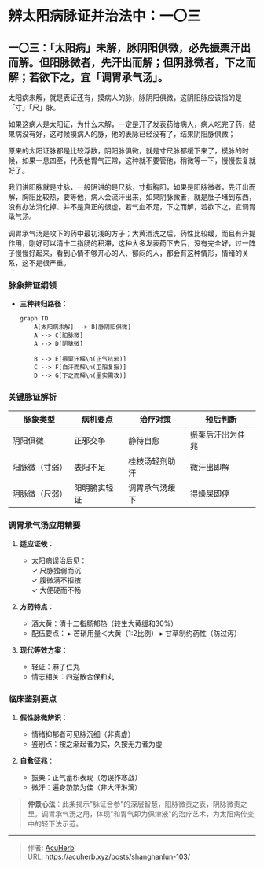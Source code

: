 # 辨太阳病脉证并治法中：一〇三


## 一〇三：「太阳病」未解，脉阴阳俱微，必先振栗汗出而解。但阳脉微者，先汗出而解；但阴脉微者，下之而解；若欲下之，宜「调胃承气汤」。

<!--more-->

太阳病未解，就是表证还有，摸病人的脉，脉阴阳俱微，这阴阳脉应该指的是「寸」「尺」脉。

如果这病人是太阳证，为什么未解，一定是开了发表药给病人，病人吃完了药，结果病没有好，这时候摸病人的脉，他的表脉已经没有了，结果阴阳脉俱微；

原来的太阳证脉都是比较浮数，阴阳脉俱微，就是寸尺脉都缓下来了，摸脉的时候，如果一息四至，代表他胃气正常，这种就不要管他，稍微等一下，慢慢恢复就好了。

我们讲阳脉就是寸脉，一般阴讲的是尺脉，寸指胸阳，如果是阳脉微者，先汗出而解，胸阳比较热，要等他，病人会流汗出来，如果阴脉微者，就是肚子堵到东西，没有办法消化掉、并不是真正的很虚，若气血不足，下之而解，若欲下之，宜调胃承气汤。

调胃承气汤是攻下的药中最初浅的方子；大黄酒洗之后，药性比较缓，而且有升提作用，刚好可以清十二指肠的积滞，这种大多发表药下去后，没有完全好，过一阵子慢慢好起来，看到心情不够开心的人、郁闷的人，都会有这种情形，情绪的关系，这不是很严重。

### 脉象辨证纲领
- **三种转归路径**：
  ```mermaid
  graph TD
      A[太阳病未解] --> B[脉阴阳俱微]
      A --> C[阳脉微]
      A --> D[阴脉微]

      B --> E[振栗汗解\n(正气抗邪)]
      C --> F[自汗而解\n(卫阳复振)]
      D --> G[下之而解\n(里实需攻)]
  ```

### 关键脉证解析
| 脉象类型       | 病机要点         | 治疗对策           | 预后判断           |
|----------------|------------------|--------------------|--------------------|
| 阴阳俱微       | 正邪交争         | 静待自愈           | 振栗后汗出为佳兆   |
| 阳脉微（寸弱） | 表阳不足         | 桂枝汤轻剂助汗     | 微汗出即解         |
| 阴脉微（尺弱） | 阳明腑实轻证     | 调胃承气汤缓下     | 得燥屎即停         |

### 调胃承气汤应用精要
1. **适应证候**：  
   - 太阳病误治后见：  
     ✓ 尺脉独弱而沉  
     ✓ 腹微满不拒按  
     ✓ 大便硬而不畅  

2. **方药特点**：
   - 酒大黄：清十二指肠郁热（较生大黄缓和30%）
   - 配伍要点：
     ▸ 芒硝用量＜大黄（1:2比例）
     ▸ 甘草制约药性（防过泻）

3. **现代等效方案**：
   - 轻证：麻子仁丸
   - 情志相关：四逆散合保和丸

### 临床鉴别要点
1. **假性脉微辨识**：
   - 情绪抑郁者可见脉沉细（非真虚）
   - 鉴别点：按之渐起者为实，久按无力者为虚

2. **自愈征兆**：
   - 振栗：正气蓄积表现（勿误作寒战）
   - 微汗：遍身漐漐为佳（非大汗淋漓）

> **仲景心法**：此条揭示"脉证合参"的深层智慧，阳脉微责之表，阴脉微责之里。调胃承气汤之用，体现"和胃气即为保津液"的治疗艺术，为太阳病传变中的轻下法示范。

---

> 作者: [AcuHerb](https://acuherb.xyz)  
> URL: https://acuherb.xyz/posts/shanghanlun-103/  

